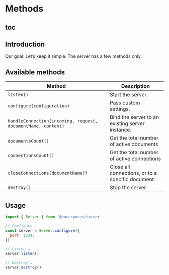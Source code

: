 # Methods

## toc

## Introduction
Our goal: Let’s keep it simple. The server has a few methods only.

## Available methods
| Method                                                       | Description                                       |
| ------------------------------------------------------------ | ------------------------------------------------- |
| `listen()`                                                   | Start the server.                                 |
| `configure(configuration)`                                   | Pass custom settings.                             |
| `handleConnection(incoming, request, documentName, context)` | Bind the server to an existing server instance.   |
| `documentsCount()`                                           | Get the total number of active documents          |
| `connectionsCount()`                                         | Get the total number of active connections        |
| `closeConnections(documentName?)`                            | Close all connections, or to a specific document. |
| `destroy()`                                                  | Stop the server.                                  |

## Usage
```js
import { Server } from '@hocuspocus/server'

// Configure …
const server = Server.configure({
  port: 1234,
})

// Listen …
server.listen()

// Destroy …
server.destroy()
```
